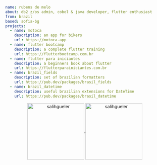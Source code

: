 ```yaml
name: rubens de melo
about: db2 z/os admin, cobol & java developer, flutter enthusiast
from: brazil
based: sofia-bg
projects:
  - name: motoca
    description: an app for bikers
    url: https://motoca.app
  - name: flutter bootcamp
    description: a complete flutter training
    url: https://flutterbootcamp.com.br
  - name: flutter para iniciantes
    description: a beginners book about flutter
    url: https://flutterparainiciantes.com.br
  - name: brazil_fields
    description: set of brazilian formatters
    url: https://pub.dev/packages/brasil_fields
  - name: brazil_datetime
    description: useful brazilian extensions for DateTime
    url: https://pub.dev/packages/brasil_datetime
```

<p align="center">
<a href="https://github.com/rubensdemelo">
  <img height="180em" align="center" src="https://github-readme-stats.vercel.app/api?username=rubensdemelo&show_icons=true&locale=en&theme=algolia&include_all_commits=true&count_private=true" alt="salihgueler"/>
  <img height="180em" align="center" src="https://github-readme-stats.vercel.app/api/top-langs?username=rubensdemelo&show_icons=true&locale=en&layout=compact&langs_count=8&theme=algolia" alt="salihgueler"/>
</a>
</p>
